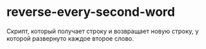 # reverse-every-second-word
Скрипт, который получает строку и возвращает новую строку, у которой развернуто каждое второе слово. 

